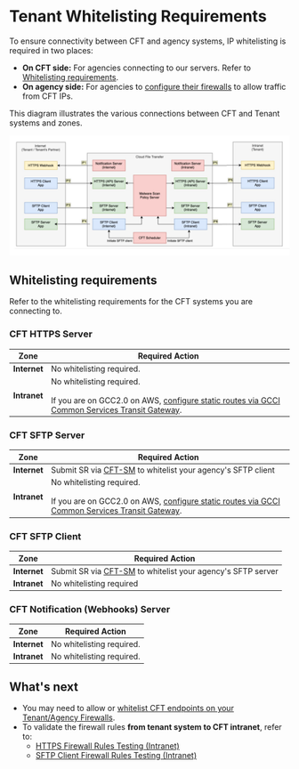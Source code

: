 # Tenant Whitelisting Requirements

To ensure connectivity between CFT and agency systems, IP whitelisting is required in two places:
- **On CFT side:** For agencies connecting to our servers. Refer to [Whitelisting requirements](#whitelisting-requirements).
- **On agency side:** For agencies to [configure their firewalls](/firewall-clearance.md) to allow traffic from CFT IPs. 

This diagram illustrates the various connections between CFT and Tenant systems and zones.

![firewall-clearances](assets/firewall-clearances.png)

<!-- 
<details><summary><b>View a complete reference list of CFT IPs</b></summary>

Note: This IP list corresponds to the diagram shown above.

|  | Internet | Intranet |
|-------------|----------|-----------|
| **Webhook/CFT<br>Notification Server** | **Internet - IP1:**<br>18.143.30.35:443 | **Intranet - IP5:**<br>10.211.0.128/28:443<br>10.211.0.144/28:443<br>10.211.0.160/28:443<br>10.211.0.176/28:443 |
| **CFT HTTPS<br>API Server** | **Internet - IP2:**<br>13.215.24.12:443<br>13.251.95.103:443<br>54.179.172.253:443 | **Intranet - IP6:**<br>10.211.0.128/28:443<br>10.211.0.144/28:443 |
| **CFT SFTP Server** | **Internet - IP3:**<br>*SSH Only:*<br>18.143.254.126:22<br>54.255.69.2:22<br>13.214.73.225:22<br><br>*SSH + Password:*<br>13.228.88.235:22<br>18.142.149.152:22<br>52.221.109.108:22 | **Intranet -  IP7:**<br>10.211.0.128/26:22 |
| **CFT SFTP Client** | **Internet - IP4:**<br>54.255.110.113:22 | **Intranet - IP8:**<br>10.211.0.128/28:22<br>10.211.0.144/28:22<br>10.211.0.160/28:22<br>10.211.0.176/28:22 |

</details>

-->

## Whitelisting requirements

Refer to the whitelisting requirements for the CFT systems you are  connecting to.

### CFT HTTPS Server
| Zone | Required Action |
|------|----------------|
| **Internet** | No whitelisting required.  |
| **Intranet** | No whitelisting required.<br><br>If you are on GCC2.0 on AWS,  [configure static routes via GCCI Common Services Transit Gateway](/tgw/configure-routes.md).|

### CFT SFTP Server

| Zone | Required Action |
|------|----------------|
| **Internet** | Submit SR via [CFT-SM](https://go.gov.sg/cft-sm) to whitelist your agency's SFTP client |
| **Intranet** | No whitelisting required.<br><br>If you are on GCC2.0 on AWS,  [configure static routes via GCCI Common Services Transit Gateway](/tgw/configure-routes.md). |

### CFT SFTP Client

| Zone | Required Action |
|------|----------------|
| **Internet** | Submit SR via [CFT-SM](https://go.gov.sg/cft-sm) to whitelist your agency's SFTP server |
| **Intranet** | No whitelisting required |

### CFT Notification (Webhooks) Server

| Zone | Required Action |
|------|----------------|
| **Internet** | No whitelisting required. |
| **Intranet** | No whitelisting required. |

## What's next

- You may need to allow or [whitelist CFT endpoints on your Tenant/Agency Firewalls](https://docs.developer.tech.gov.sg/docs/cft-additional-docs/firewall-clearance ).
- To validate the firewall rules **from tenant system to CFT intranet**, refer to:
    - [HTTPS Firewall Rules Testing (Intranet)](https://docs.developer.tech.gov.sg/docs/cft-additional-docs/https-firewall)
    - [SFTP Client Firewall Rules Testing (Intranet)](https://docs.developer.tech.gov.sg/docs/cft-additional-docs/sftp-firewall)





<!-- Back up 29 May 2025 


# Tenant Whitelisting Requirements

To ensure connectivity between CFT and agency systems, IP whitelisting is required in two places:
- **On CFT side:** CFT maintains an IP allowlist for agencies connecting to our SFTP services
- **On agency side:** Agencies need to configure their firewalls to allow traffic from CFT IPs. Refer to [Firewall clearance](/firewall-clearance.md).

Note: Most whitelisting requirements have been removed except for SFTP connections, which still require whitelisting on the CFT side.
<br>

Depending on your system and zone, perform the whitelisting steps required.

- [CFT HTTPS Server Whitelisting](#cft-https-server-whitelisting)
- [CFT SFTP Server Whitelisting](#cft-sftp-server-whitelisting)
- [CFT SFTP Client Whitelisting](#cft-sftp-client-whitelisting)
- [CFT Notification (Webhooks) Server Whitelisting](#cft-notification-webhooks-server-whitelisting)

## CFT HTTPS Server Whitelisting

| CFT Zone | Tenant Action |
|---|---|
| **Internet** | None. <br><br>CFT APIs are public and accessible within Singapore for all public IPs.
| **Intranet** | None. <br><br> If you are on GCC2.0 on AWS, follow the steps for [Configuring static routes for routing via GCCI Common Services Transit Gateway to CFT](/tgw/configure-routes.md). |


## CFT SFTP Server Whitelisting

| CFT Zone | Tenant Action |
|---|---|
| **Internet** | Raise an SR via [CFT-SM](https://go.gov.sg/cft-sm) to whitelist **your Tenant SFTP Client** on CFT.
| **Intranet** | None. <br><br> If you are on GCC2.0 on AWS, follow the steps for [Configuring static routes for routing via GCCI Common Services Transit Gateway to CFT](/tgw/configure-routes.md) |

## CFT SFTP Client Whitelisting

| CFT Zone | Tenant Action |
|---|---|
| **Internet** | Raise an SR via [CFT-SM](https://go.gov.sg/cft-sm) to whitelist **your Tenant SFTP Server** on CFT.
| **Intranet** | None.

## CFT Notification (Webhooks) Server Whitelisting

| CFT Zone | Tenant Action |
|---|---|
| **Internet** | None. Whitelisting is not required.
| **Intranet** | None.

## What's next

- To validate the firewall rules **from tenant system to CFT intranet**, refer to:
    - [HTTPS Firewall Rules Testing (Intranet)](https://docs.developer.tech.gov.sg/docs/cft-additional-docs/https-firewall)
    - [SFTP Client Firewall Rules Testing (Intranet)](https://docs.developer.tech.gov.sg/docs/cft-additional-docs/sftp-firewall)

- You may need to allow or [whitelist CFT endpoints on your Tenant/Agency Firewalls](https://docs.developer.tech.gov.sg/docs/cft-additional-docs/firewall-clearance ).


This diagram illustrates CFT Firewall configuration, depicting the various connections between CFT and Tenant systems and zones.

![firewall-clearances](assets/firewall-clearances.png)

<details><summary><b>View a complete reference list of CFT IPs</b></summary>

Note: This IP list corresponds to the diagram shown above.

|  | Internet | Intranet |
|-------------|----------|-----------|
| **Webhook/CFT<br>Notification Server** | **Internet - IP1:**<br>18.143.30.35:443 | **Intranet - IP5:**<br>10.211.0.128/28:443<br>10.211.0.144/28:443<br>10.211.0.160/28:443<br>10.211.0.176/28:443 |
| **CFT HTTPS<br>API Server** | **Internet - IP2:**<br>13.215.24.12:443<br>13.251.95.103:443<br>54.179.172.253:443 | **Intranet - IP6:**<br>10.211.0.128/28:443<br>10.211.0.144/28:443 |
| **CFT SFTP Server** | **Internet - IP3:**<br>*SSH Only:*<br>18.143.254.126:22<br>54.255.69.2:22<br>13.214.73.225:22<br><br>*SSH + Password:*<br>13.228.88.235:22<br>18.142.149.152:22<br>52.221.109.108:22 | **Intranet -  IP7:**<br>10.211.0.128/26:22 |
| **CFT SFTP Client** | **Internet - IP4:**<br>54.255.110.113:22 | **Intranet - IP8:**<br>10.211.0.128/28:22<br>10.211.0.144/28:22<br>10.211.0.160/28:22<br>10.211.0.176/28:22 |

</details>



-->


<!-- Back up 12 July 2024 : remove CLZ FW clearance

Thiru: Got the confirmation (from Sathiya - GCC team) that CLZ FW clearance  is not required anymore for GEN (GDC/GPC) to GCC2.0 or vice-versa traffic (Agency need to clear their FW if there any) , this is effective from 28th june.

## CFT HTTPS Server Whitelisting

| CFT Zone | Tenant Action |
|---|---|
| **Internet** | None. Whitelisting is not required because CFT APIs are public and accessible within Singapore for all public IPs.
| **Intranet** | If you are accessing from GPC, GDC, Agency DC (GEN network) please raise a CLZ Firewall Whitelisting request to GOVTECH AFM SR Admin in [ITSM Portal](https://gccprod.sharepoint.com/sites/GOVTECH-intranet/it/SitePages/AFM_Forms.aspx) (access using GSIB). <br><br>&nbsp;- Go to <b>Network</b> section > <b>GCC Access</b> table<br>&nbsp;- In the entry for <b>MBC server networks to GCC</b>, download the <b>Firewall rules for Cloud Landing Zone request form</b>. <br>&nbsp;-  CFT HTTPS Intranet IPs (IP6): <Br>&nbsp;&nbsp;- **10.211.0.128/28:443**<br>&nbsp;&nbsp;- **10.211.0.144/28:443**
| | If you are on GCC1.0 or GCC2.0 on AWS, follow the steps for [Connecting to CFT VPCE](/vpc/connect.md). |


## CFT SFTP Server Whitelisting

| CFT Zone | Tenant Action |
|---|---|
| **Internet** | Raise an SR via [CFT-SM](https://go.gov.sg/cft-sm) to whitelist **your Tenant SFTP Client** on CFT.
| **Intranet** | If you are accessing from GPC, GDC, Agency DC (GEN network), please raise a CLZ Firewall Whitelisting request to GOVTECH AFM SR Admin in [ITSM Portal](https://gccprod.sharepoint.com/sites/GOVTECH-intranet/it/SitePages/AFM_Forms.aspx) (access using GSIB). <br><br>&nbsp;- Go to <b>Network</b> section > <b>GCC Access</b> table<br>&nbsp;- In the entry for <b>MBC server networks to GCC</b>, download the <b>Firewall rules for Cloud Landing Zone request form</b>. <br>&nbsp;- CFT SFTP Server IP (IP7): <Br>&nbsp;&nbsp;- **10.211.0.128/26:22**
| | If you are on GCC1.0 or GCC2.0 on AWS, follow the steps for [Connecting to CFT VPCE](/vpc/connect.md). |

## CFT SFTP Client Whitelisting

| CFT Zone | Tenant Action |
|---|---|
| **Internet** | Raise an SR via [CFT-SM](https://go.gov.sg/cft-sm) to whitelist **your Tenant SFTP Server** on CFT.
| **Intranet** | Please raise a CLZ Firewall Whitelisting request to GOVTECH AFM SR Admin in [ITSM Portal](https://gccprod.sharepoint.com/sites/GOVTECH-intranet/it/SitePages/AFM_Forms.aspx) (access using GSIB). <br><br>&nbsp;- Go to <b>Network</b> section > <b>GCC Access</b> table<br>&nbsp;- In the entry for <b>MBC server networks to GCC</b>, download the <b>Firewall rules for Cloud Landing Zone request form</b>. <br>&nbsp;- CFT SFTP Client IPs (IP8): <Br>&nbsp;&nbsp;- **10.211.0.128/28:22**<br>&nbsp;&nbsp;- **10.211.0.144/28:22**<br>&nbsp;&nbsp;- **10.211.0.160/28:22**<br>&nbsp;&nbsp;- **10.211.0.176/28:22**

## CFT Notification (Webhooks) Server Whitelisting

| CFT Zone | Tenant Action |
|---|---|
| **Internet** | None. Whitelisting is not required.
| **Intranet** | Please raise a CLZ Firewall Whitelisting request to GOVTECH AFM SR Admin in [ITSM Portal](https://gccprod.sharepoint.com/sites/GOVTECH-intranet/it/SitePages/AFM_Forms.aspx) (access using GSIB). <br><br>&nbsp;- Go to <b>Network</b> section > <b>GCC Access</b> table<br>&nbsp;- In the entry for <b>MBC server networks to GCC</b>, download the <b>Firewall rules for Cloud Landing Zone request form</b>. <br>&nbsp;- CFT Notification Server IPs (IP5): <Br>&nbsp;&nbsp;- **10.211.0.128/28:443** <Br>&nbsp;&nbsp;- **10.211.0.144/28:443**<Br>&nbsp;&nbsp;- **10.211.0.160/28:443**<Br>&nbsp;&nbsp;- **10.211.0.176/28:443** |

## What's next

- To validate the firewall rules **from tenant system to CFT intranet**, refer to:
    - [HTTPS Firewall Rules Testing (Intranet)](https://docs.developer.tech.gov.sg/docs/cft-additional-docs/https-firewall)
    - [SFTP Client Firewall Rules Testing (Intranet)](https://docs.developer.tech.gov.sg/docs/cft-additional-docs/sftp-firewall)

- You may need to allow or [whitelist CFT endpoints on your Tenant/Agency Firewalls](https://docs.developer.tech.gov.sg/docs/cft-additional-docs/firewall-clearance ).


-->


<!--  Back up 13 Jun

## CFT HTTPS Server Whitelisting

| CFT Zone | Tenant Action |
|---|---|
| **Internet** | None. Whitelisting is not required because CFT APIs are public and accessible within Singapore for all public IPs. //// DELETE However, if you want to access CFT APIs from outside of Singapore, you need to raise an SR via [CFT-SM](https://go.gov.sg/cft-sm) with your details. ////
| **Intranet** | If you are accessing from GPC, GDC, Agency DC (GEN network) or from GCC1.0, GCC2.0 on Google Cloud/Azure Cloud: <br><br>• Raise a CLZ Firewall Whitelisting request to GovTech AFM SR Admin at afm_sr_admin@tech.gov.sg and include your system details and CFT HTTPS Intranet IPs (IP6): <Br>&nbsp;&nbsp;- **10.211.0.128/28:443**<br>&nbsp;&nbsp;- **10.211.0.144/28:443**
| | If you are on GCC1.0 or GCC2.0 on AWS, raise an SR via [CFT-SM](https://go.gov.sg/cft-sm) for VPC Private Link setup. |


## CFT SFTP Server Whitelisting

| CFT Zone | Tenant Action |
|---|---|
| **Internet** | Raise an SR via [CFT-SM](https://go.gov.sg/cft-sm) to whitelist **your Tenant SFTP Client** on CFT.
| **Intranet** | If you are accessing from GPC, GDC, Agency DC (GEN network) or from GCC1.0, GCC2.0 on Google Cloud/Azure Cloud: <br><br>• Raise a CLZ Firewall Whitelisting request to GovTech AFM SR Admin at afm_sr_admin@tech.gov.sg and include your system details and CFT SFTP Server IP (IP7): <Br>&nbsp;&nbsp;- **10.211.0.128/26:22**
| | If you are on GCC1.0 or GCC2.0 on AWS, raise an SR via [CFT-SM](https://go.gov.sg/cft-sm) for VPC Private Link setup. |

## CFT SFTP Client Whitelisting

| CFT Zone | Tenant Action |
|---|---|
| **Internet** | Raise an SR via [CFT-SM](https://go.gov.sg/cft-sm) to whitelist **your Tenant SFTP Server** on CFT.
| **Intranet** | Raise a CLZ Firewall Whitelisting request to GovTech AFM SR Admin at afm_sr_admin@tech.gov.sg and include your system details and CFT SFTP Client IPs (IP8): <Br>&nbsp;&nbsp;- **10.211.0.128/28:22**<br>&nbsp;&nbsp;- **10.211.0.144/28:22**<br>&nbsp;&nbsp;- **10.211.0.160/28:22**<br>&nbsp;&nbsp;- **10.211.0.176/28:22**

//// DELETE
| | If you are on GCC1.0 or GCC2.0 on AWS, raise an SR via [CFT-SM](https://go.gov.sg/cft-sm) for VPC Private Link setup. | //// DELETE

## CFT Notification (Webhooks) Server Whitelisting

| CFT Zone | Tenant Action |
|---|---|
| **Internet** | None. Whitelisting is not required.
| **Intranet** | Raise a CLZ Firewall Whitelisting request to GovTech AFM SR Admin at afm_sr_admin@tech.gov.sg and include your system details and CFT Notification Server IPs (IP5): <Br>&nbsp;&nbsp;- **10.211.0.128/28:443** <Br>&nbsp;&nbsp;- **10.211.0.144/28:443**<Br>&nbsp;&nbsp;- **10.211.0.160/28:443**<Br>&nbsp;&nbsp;- **10.211.0.176/28:443** |

-->

